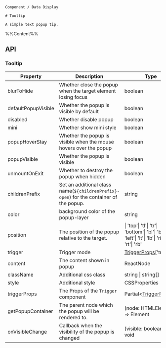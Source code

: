 `````
Component / Data Display

# Tooltip

A simple text popup tip.
`````

%%Content%%

## API

### Tooltip

|Property|Description|Type|DefaultValue|Version|
|---|---|---|---|---|
|blurToHide|Whether close the popup when the target element losing focus|boolean |`true`|-|
|defaultPopupVisible|Whether the popup is visible by default|boolean |`-`|-|
|disabled|Whether disable popup|boolean |`-`|-|
|mini|Whether show mini style|boolean |`-`|-|
|popupHoverStay|Whether the popup is visible when the mouse hovers over the popup|boolean |`true`|-|
|popupVisible|Whether the popup is visible|boolean |`-`|-|
|unmountOnExit|Whether to destroy the popup when hidden|boolean |`true`|-|
|childrenPrefix|Set an additional class name(`${childrenPrefix}-open`) for the container of the popup.|string |`-`|-|
|color|background color of the popup-layer|string |`-`|2.22.0|
|position|The position of the popup relative to the target.|\| 'top'\| 'tl'\| 'tr'\| 'bottom'\| 'bl'\| 'br'\| 'left'\| 'lt'\| 'lb'\| 'right'\| 'rt'\| 'rb' |`top`|-|
|trigger|Trigger mode|[TriggerProps](trigger#trigger)['trigger'] |`hover`|-|
|content|The content shown in popup|ReactNode |`-`|-|
|className|Additional css class|string \| string[] |`-`|-|
|style|Additional style|CSSProperties |`-`|-|
|triggerProps|The Props of the `Trigger` component|Partial&lt;[TriggerProps](trigger#trigger)&gt; |`-`|-|
|getPopupContainer|The parent node which the popup will be rendered to.|(node: HTMLElement) => Element |`-`|-|
|onVisibleChange|Callback when the visibility of the popup is changed|(visible: boolean) => void |`-`|-|
